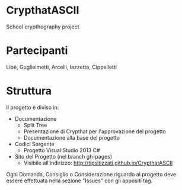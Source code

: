 CrypthatASCII
=============
School crypthography project


Partecipanti
=============

Libè, Guglielmetti, Arcelli, Iazzetta, Cippelletti

Struttura
=============

Il progetto è diviso in:
  - Documentazione
     + Split Tree
     + Presentazione di Crypthat per l'approvazione del progetto
     + Documentazione alla base del progetto
  - Codici Sorgente
     + Progetto Visual Studio 2013 C#
  - Sito del Progetto (nel branch gh-pages)
     + Visibile all'indirizzo: http://tipsitizzati.github.io/CrypthatASCII

Ogni Domanda, Consiglio o Considerazione riguardo al progetto deve essere effettuata nella sezione "Issues" con gli appositi tag.
